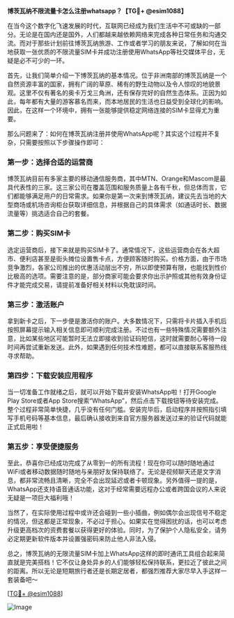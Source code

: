 **博茨瓦纳不限流量卡怎么注册whatsapp？【TG💪+ @esim1088】**

在当今这个数字化飞速发展的时代，互联网已经成为我们生活中不可或缺的一部分。无论是在国内还是国外，人们都越来越依赖网络来完成各种日常任务和沟通交流。而对于那些计划前往博茨瓦纳旅游、工作或者学习的朋友来说，了解如何在当地获取一张优质的不限流量SIM卡并成功注册使用WhatsApp等社交媒体平台，无疑是必不可少的一环。

首先，让我们简单介绍一下博茨瓦纳的基本情况。位于非洲南部的博茨瓦纳是一个自然资源丰富的国家，拥有广阔的草原、稀有的野生动物以及令人惊叹的地貌景观。这里不仅有著名的奥卡万戈三角洲，还有保存完好的自然生态体系。正因为如此，每年都有大量的游客慕名而来，而本地居民的生活也日益受到全球化的影响。因此，在这样一个环境中，拥有一张能够提供稳定网络连接的SIM卡显得尤为重要。

那么问题来了：如何在博茨瓦纳注册并使用WhatsApp呢？其实这个过程并不复杂，只需要按照以下步骤操作即可：

### 第一步：选择合适的运营商
博茨瓦纳目前有多家主要的移动通信服务商，其中MTN、Orange和Mascom是最具代表性的三家。这三家公司在覆盖范围和服务质量上各有千秋，但总体而言，它们都能够满足用户的日常需求。如果你是第一次来到博茨瓦纳，建议先去当地的大型商场或机场咨询柜台获取详细信息，并根据自己的具体需求（如通话时长、数据流量等）挑选适合自己的套餐。

### 第二步：购买SIM卡
选定运营商后，接下来就是购买SIM卡了。通常情况下，这些运营商会在各大超市、便利店甚至是街头摊位设置售卡点，方便顾客随时购买。价格方面，由于市场竞争激烈，各家公司推出的优惠活动层出不穷，所以即使预算有限，也能找到性价比极高的选项。需要注意的是，部分商家可能会要求你出示护照或其他有效身份证件才能完成交易，请提前准备好相关材料以免耽误时间。

### 第三步：激活账户
拿到新卡之后，下一步便是激活你的账户。大多数情况下，只需将卡片插入手机后按照屏幕提示输入相关信息即可顺利完成注册。不过也有一些特殊情况需要额外注意，比如某些地区可能暂时无法立即接收到验证码短信，这时就需要耐心等待一段时间再尝试重新发送。此外，如果遇到任何技术性难题，都可以直接联系客服热线寻求帮助。

### 第四步：下载安装应用程序
当一切准备工作就绪之后，就可以开始下载并安装WhatsApp啦！打开Google Play Store或者App Store搜索“WhatsApp”，然后点击下载按钮等待安装完成。整个过程非常简单快捷，几乎没有任何门槛。安装完毕后，启动程序并按照指引填写手机号码等基本信息，最后确认接收到来自官方服务器发送过来的验证代码就能正式启用啦！

### 第五步：享受便捷服务
至此，恭喜你已经成功完成了从零到一的所有流程！现在你可以随时随地通过WiFi或者移动数据随时随地与亲朋好友保持联络了。无论是视频聊天还是文字消息，都非常流畅且清晰，完全不会出现延迟或者卡顿现象。另外值得一提的是，WhatsApp还支持语音通话功能，这对于经常需要远程办公或者跨国会议的人来说无疑是一项巨大福利哦！

当然了，在实际使用过程中或许还会碰到一些小插曲，例如偶尔会出现信号不稳定的情况，但这都是正常现象，不必过于担心。如果实在觉得困扰的话，也可以考虑升级更高档次的资费套餐以获得更好的体验。同时，为了保护个人隐私安全，请务必定期更新软件版本并设置强密码来防止他人非法入侵。

总之，博茨瓦纳的无限流量SIM卡加上WhatsApp这样的即时通讯工具组合起来简直就是完美搭档！它不仅让身处异乡的人们能够轻松保持联系，更拉近了彼此之间的距离。所以无论是短期旅行者还是长期定居者，都强烈推荐大家尽早入手这样一套装备吧～

[[TG💪+ @esim1088](https://t.me/s/esim1088)]

![Image](https://i.postimg.cc/4NQfJmqS/Snipaste-2025-05-13-00-14-12.png)